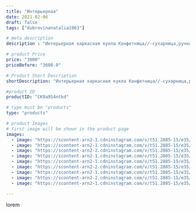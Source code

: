 ```yaml
---
title: "Интерьерная"
date: 2021-02-06
draft: false
tags: ["dubrovinanatalia1963"]

# meta description
description : "Интерьерная каркасная кукла Конфетница//-сухарница,ручная работа,Высота куклы 43см.Салфетка съёмная,корзинка тоже съёмная.При желании можно заменить на другую."

# product Price
price: "3000"
priceBefore: "3600.0"

# Product Short Description
shortDescription: "Интерьерная каркасная кукла Конфетница//-сухарница,ручная работа,Высота куклы 43см.Салфетка съёмная,корзинка тоже съёмная.При желании можно заменить на другую."

#product ID
productID: "CK9a9S4ntkd"

# type must be "products"
type: "products"

# product Images
# first image will be shown in the product page
images:
  - image: "https://scontent-arn2-1.cdninstagram.com/v/t51.2885-15/e35/147027537_426038461941258_7217597466595365403_n.jpg?_nc_ht=scontent-arn2-1.cdninstagram.com&_nc_cat=106&_nc_ohc=wS19UE_2ANgAX-ubRY7&se=7&tp=1&oh=c2a8298e7563b0d125403528f84da403&oe=605FB290&ig_cache_key=MjUwMzI3NTUyNTY3MjIxMzY0OQ%3D%3D.2"
  - image: "https://scontent-arn2-1.cdninstagram.com/v/t51.2885-15/e35/147027590_245040960565228_5102754570995356415_n.jpg?_nc_ht=scontent-arn2-1.cdninstagram.com&_nc_cat=104&_nc_ohc=MNH2oE7MMnkAX_F7hDS&se=7&tp=1&oh=e6a219b19100714af2e0ef0427d10578&oe=605F0ECD&ig_cache_key=MjUwMzI3NTUyNTc4OTY3NjM2OA%3D%3D.2"
  - image: "https://scontent-arn2-2.cdninstagram.com/v/t51.2885-15/e35/146235182_1311807012517320_492374374354462920_n.jpg?_nc_ht=scontent-arn2-2.cdninstagram.com&_nc_cat=100&_nc_ohc=-Gq9trbAJsYAX-7xrCb&se=7&tp=1&oh=72f35a9d4fa0e297dbc4c644aca57b74&oe=605F54C7&ig_cache_key=MjUwMzI3NTUyNTY5NzQxMzY0Ng%3D%3D.2"
  - image: "https://scontent-arn2-1.cdninstagram.com/v/t51.2885-15/e35/147435765_2492527484384930_9192299982944591304_n.jpg?_nc_ht=scontent-arn2-1.cdninstagram.com&_nc_cat=102&_nc_ohc=i7ZHrcI0l2gAX9ic9EN&se=7&tp=1&oh=3230061fcd40418c79e126348da4635c&oe=605F1AFD&ig_cache_key=MjUwMzI3NTUyNTc1NTk3OTczNw%3D%3D.2"
  - image: "https://scontent-arn2-1.cdninstagram.com/v/t51.2885-15/e35/146703684_160679005682435_8382933371649201565_n.jpg?_nc_ht=scontent-arn2-1.cdninstagram.com&_nc_cat=111&_nc_ohc=wipkfHGJK6QAX_i5xy5&se=7&tp=1&oh=01dc5ca477c8ee36cabb576db93de778&oe=605DB126&ig_cache_key=MjUwMzI3NTUyNTczMDg0NTk4OA%3D%3D.2"
  - image: "https://scontent-arn2-2.cdninstagram.com/v/t51.2885-15/e35/146074373_1071919563322160_2552877838610254580_n.jpg?_nc_ht=scontent-arn2-2.cdninstagram.com&_nc_cat=108&_nc_ohc=H_nxs0XK3E8AX9ag_7J&se=7&tp=1&oh=fa562d7fccefcb7fce0f4596d22cffe0&oe=6060B9F5&ig_cache_key=MjUwMzI3NTUyNTczOTE2NzkzNg%3D%3D.2"
  - image: "https://scontent-arn2-1.cdninstagram.com/v/t51.2885-15/e35/146298143_252525382910218_491098030878311102_n.jpg?_nc_ht=scontent-arn2-1.cdninstagram.com&_nc_cat=110&_nc_ohc=4ZxZrR5exlcAX_kxARq&se=7&tp=1&oh=34571fde9ba3bb82c588b9fee9d7bf41&oe=605F4C92&ig_cache_key=MjUwMzI3NTUyNTY4ODg5MTkyNQ%3D%3D.2"
  - image: "https://scontent-arn2-2.cdninstagram.com/v/t51.2885-15/e35/146350150_741139323198056_2926685658668112481_n.jpg?_nc_ht=scontent-arn2-2.cdninstagram.com&_nc_cat=108&_nc_ohc=6SPSyG7mX-QAX_c2wsA&se=7&tp=1&oh=a6967428a5caa74a7a65658ac4ae75e1&oe=6060F2D1&ig_cache_key=MjUwMzI3NTUyNTgwNjM2NDEwOA%3D%3D.2"
  - image: "https://scontent-arn2-1.cdninstagram.com/v/t51.2885-15/e35/146419602_103318688362643_7184249933341310207_n.jpg?_nc_ht=scontent-arn2-1.cdninstagram.com&_nc_cat=111&_nc_ohc=wLxSmOQVHWYAX_hOUe0&se=7&tp=1&oh=c90dacf0d0d84b24853b5dd486f84f00&oe=605F8583&ig_cache_key=MjUwMzI3NTUyNTcwNTYxMzIxMw%3D%3D.2"

---
```

lorem
